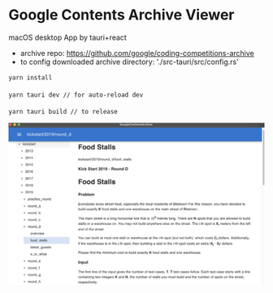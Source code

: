 # Google Contents Archive Viewer

macOS desktop App by tauri+react

* archive repo: https://github.com/google/coding-competitions-archive
* to config downloaded archive directory: './src-tauri/src/config.rs'

```bash
yarn install

yarn tauri dev // for auto-reload dev

yarn tauri build // to release

```

![Sample](screenshots/1.png)
